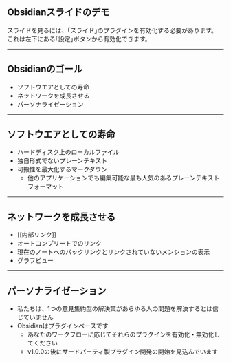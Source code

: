 ## Obsidianスライドのデモ

スライドを見るには、｢スライド｣のプラグインを有効化する必要があります。
これは左下にある｢設定｣ボタンから有効化できます。

---

## Obsidianのゴール

- ソフトウエアとしての寿命
- ネットワークを成長させる
- パーソナライゼーション

---

## ソフトウエアとしての寿命

- ハードディスク上のローカルファイル
- 独自形式でないプレーンテキスト
- 可搬性を最大化するマークダウン
	- 他のアプリケーションでも編集可能な最も人気のあるプレーンテキストフォーマット

---

## ネットワークを成長させる

- [[内部リンク]]
- オートコンプリートでのリンク
- 現在のノートへのバックリンクとリンクされていないメンションの表示
- グラフビュー

---

## パーソナライゼーション

- 私たちは、1つの意見集約型の解決策があらゆる人の問題を解決するとは信じていません
- Obsidianはプラグインベースです
	- あなたのワークフローに応じてそれらのプラグインを有効化・無効化してください
	- v1.0.0の後にサードパーティ製プラグイン開発の開始を見込んでいます